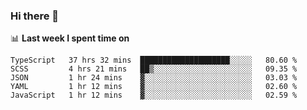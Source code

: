 ### Hi there 👋

<!--
**DBvc/DBvc** is a ✨ _special_ ✨ repository because its `README.md` (this file) appears on your GitHub profile.

Here are some ideas to get you started:

- 🔭 I’m currently working on ...
- 🌱 I’m currently learning ...
- 👯 I’m looking to collaborate on ...
- 🤔 I’m looking for help with ...
- 💬 Ask me about ...
- 📫 How to reach me: ...
- 😄 Pronouns: ...
- ⚡ Fun fact: ...
-->

📊 **Last week I spent time on**
<!--START_SECTION:waka-->
```text
TypeScript   37 hrs 32 mins  ████████████████████░░░░░   80.60 % 
SCSS         4 hrs 21 mins   ██▒░░░░░░░░░░░░░░░░░░░░░░   09.35 % 
JSON         1 hr 24 mins    ▓░░░░░░░░░░░░░░░░░░░░░░░░   03.03 % 
YAML         1 hr 12 mins    ▓░░░░░░░░░░░░░░░░░░░░░░░░   02.60 % 
JavaScript   1 hr 12 mins    ▓░░░░░░░░░░░░░░░░░░░░░░░░   02.59 % 
```
<!--END_SECTION:waka-->

